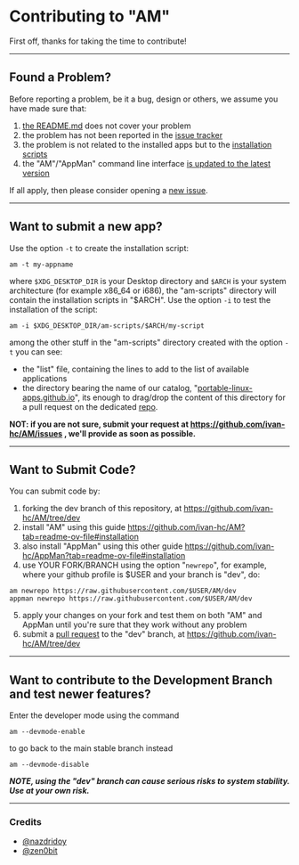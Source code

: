 # Contributing to "AM"
First off, thanks for taking the time to contribute!

-----------------------------------------------

## Found a Problem?
Before reporting a problem, be it a bug, design or others, we assume you have made sure that:
1. [the README.md](https://github.com/ivan-hc/AM/blob/main/README.md) does not cover your problem
2. the problem has not been reported in the [issue tracker](https://github.com/ivan-hc/AM/issues)
3. the problem is not related to the installed apps but to the [installation scripts](https://github.com/ivan-hc/AM/tree/main/programs)
4. the "AM"/"AppMan" command line interface [is updated to the latest version](https://github.com/ivan-hc/AM/releases/latest)

If all apply, then please consider opening a [new issue](https://github.com/ivan-hc/AM/issues).

-----------------------------------------------

## Want to submit a new app?
Use the option `-t` to create the installation script:
```
am -t my-appname
```
where `$XDG_DESKTOP_DIR` is your Desktop directory and `$ARCH` is your system architecture (for example x86_64 or i686), the "am-scripts" directory will contain the installation scripts in "$ARCH". Use the option `-i` to test the installation of the script:
```
am -i $XDG_DESKTOP_DIR/am-scripts/$ARCH/my-script
```
among the other stuff in the "am-scripts" directory created with the option `-t` you can see:
- the "list" file, containing the lines to add to the list of available applications
- the directory bearing the name of our catalog, "[portable-linux-apps.github.io](https://portable-linux-apps.github.io)", its enough to drag/drop the content of this directory for a pull request on the dedicated [repo](https://github.com/Portable-Linux-Apps/Portable-Linux-Apps.github.io).

**NOT: if you are not sure, submit your request at https://github.com/ivan-hc/AM/issues , we'll provide as soon as possible.**

-----------------------------------------------

## Want to Submit Code?
You can submit code by:
1. forking the dev branch of this repository, at https://github.com/ivan-hc/AM/tree/dev
2. install "AM" using this guide https://github.com/ivan-hc/AM?tab=readme-ov-file#installation
3. also install "AppMan" using this other guide https://github.com/ivan-hc/AppMan?tab=readme-ov-file#installation
4. use YOUR FORK/BRANCH using the option "`newrepo`", for example, where your github profile is $USER and your branch is "dev", do:
```
am newrepo https://raw.githubusercontent.com/$USER/AM/dev
appman newrepo https://raw.githubusercontent.com/$USER/AM/dev
```
5. apply your changes on your fork and test them on both "AM" and AppMan until you're sure that they work without any problem
6. submit a [pull request](https://github.com/ivan-hc/AM/pulls) to the "dev" branch, at https://github.com/ivan-hc/AM/tree/dev

-----------------------------------------------

## Want to contribute to the Development Branch and test newer features?
Enter the developer mode using the command
```
am --devmode-enable
```
to go back to the main stable branch instead
```
am --devmode-disable
```
***NOTE, using the "dev" branch can cause serious risks to system stability. Use at your own risk.***

-----------------------------------------------

### Credits
- [@nazdridoy](https://github.com/nazdridoy)
- [@zen0bit](https://github.com/zen0bit)
